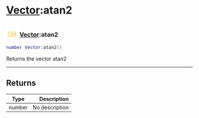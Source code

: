 # [Vector](../vector/README.md):atan2

### <img src="../../.gitbook/assets/shared.png" width="32" height="32" /> [Vector](../vector/README.md):atan2

```lua
number Vector:atan2()
```

Returns the vector atan2<br>

-----------------
## Returns

| Type   | Description |
| ------ | ----------: |
| number | No description |

